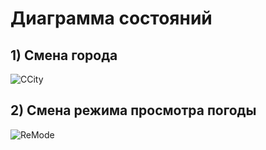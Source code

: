 # Диаграмма состояний## 1) Смена города![CCity](https://github.com/vampir9939/Tritpo/blob/master/Documentation/Diagrams/State/ChangeCity.png "City")## 2) Смена режима просмотра погоды![ReMode](https://github.com/vampir9939/Tritpo/blob/master/Documentation/Diagrams/State/ChangeMode.png "ReMode")